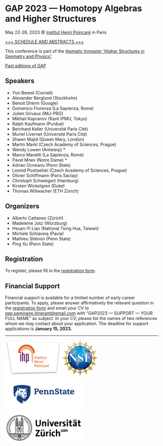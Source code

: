 # GAP 2023 — Homotopy Algebras and Higher Structures

May 22-26, 2023 @ [Institut Henri Poincaré](https://www.ihp.fr) in Paris

[+++ SCHEDULE AND ABSTRACTS +++](gap2023abstracts.html)

This conference is part of the [thematic trimester 'Higher Structures in Geometry and Physics'](https://indico.math.cnrs.fr/category/569/).

[Past editions of GAP](https://personal.psu.edu/mps16/gap.html)

## Speakers

- Yuri Berest (Cornell)
- Alexander Berglund (Stockholm)
- Benoit Dhérin (Google)
- Domenico Fiorenza (La Sapienza, Rome)
- Julien Grivaux (IMJ-PRG)
- Mikhail Kapranov (Kavli IPMU, Tokyo)
- Ralph Kaufmann (Purdue)
- Bernhard Keller (Université Paris Cité)
- Muriel Livernet (Université Paris Cité)
- Shawn Majid (Queen Mary, London)
- Martin Markl (Czech Academy of Sciences, Prague)
- Wendy Lowen (Antwerp) *
- Marco Manetti (La Sapienza, Rome)
- Pavel Mnev (Notre Dame) *
- Adrian Ocneanu (Penn State)
- Leonid Positselski (Czech Academy of Sciences, Prague)
- Olivier Schiffmann (Paris Saclay)
- Christoph Schweigert (Hamburg)
- Kirsten Wickelgren (Duke)
- Thomas Willwacher (ETH Zürich)

<!--

? = pending confirmation 
- Dennis Sullivan (Stony Brook)
- Martin Bordemann (Mulhouse) <martin.bordemann@uha.fr>
- Nicolai Reshetikhin (Tsing Hua, Beijing) <reshetik@math.berkeley.edu>

-->

## Organizers

- Alberto Cattaneo (Zürich)
- Madeleine Jotz (Würzburg)
- Hsuan-Yi Liao (National Tsing Hua, Taiwan)
- Michele Schiavina (Pavia)
- Mathieu Stiénon (Penn State)
- Ping Xu (Penn State)

## Registration

To register, please fill in the [registration form](https://docs.google.com/forms/d/e/1FAIpQLSf_nSCTn0JkChaZ0iWQOW67d1Vrxk29JtiMDRebUXLYTOuZtA/viewform).

## Financial Support

Financial support is available for a limited number of early career participants.
To apply, please answer affirmatively the relevant question in the [registration form](https://docs.google.com/forms/d/e/1FAIpQLSf_nSCTn0JkChaZ0iWQOW67d1Vrxk29JtiMDRebUXLYTOuZtA/viewform) and email your CV to <gap.seminaire.itinerant@gmail.com> with “GAP2023 — SUPPORT — YOUR FULL NAME” as subject. In your CV, please list the names of two references whom we may contact about your application. The deadline for support applications is **January 15, 2023.**

<!--

Registration for events held at IHP is handled by <https://indico.math.cnrs.fr/>.
If you do not already have an indico account, you must create one prior to registration.

Registration itself is a two-step process:

1. [register for the thematic trimester](https://indico.math.cnrs.fr/event/7893/) 'Higher Structures in Geometry and Physics'
2. [register for the conference](https://indico.math.cnrs.fr/event/7882/) 'Deformation Theory and Homotopy Algebras'

--->

---

<img alt="Institut Henri Poincaré" src="ihp.png" width="185" height="117">

<img alt="National Science Foundation" src="NSF_4-Color_bitmap_Logo.png" width="116" height="117">

<img alt="Penn State" src="PS_HOR_RGB_2C.png" width="256" height="117">

<img alt="Universität Zürich" src="uzh.png" width="256">
